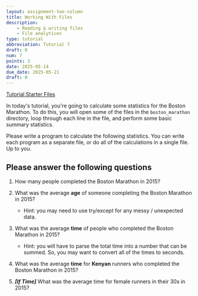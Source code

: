 ```yaml
---
layout: assignment-two-column
title: Working With Files
description:
    - Reading & writing files
    - File analytices
type: tutorial
abbreviation: Tutorial 7
draft: 0
num: 7
points: 3
date: 2025-05-14
due_date: 2025-05-21
draft: 0
---
```


<style>
    .bash-small .highlighter-rouge {
        width: 520px;
        margin: auto;
        margin-top: 10px;
    }
</style>

<a class="nu-button" href="../course-files/tutorials/tutorial07.zip" target="_blank">
    Tutorial Starter Files <i class="fas fa-download"></i>
</a> 


In today's tutorial, you're going to calculate some statistics for the Boston Marathon. To do this, you will open some of the files in the `boston_marathon` directory, loop through each line in the file, and perform some basic summary statistics. 

Please write a program to calculate the following statistics. You can write each program as a separate file, or do all of the calculations in a single file. Up to you.

## Please answer the following questions

1. How many people completed the Boston Marathon in 2015?

2. What was the average **age** of someone completing the Boston Marathon in 2015?
    * Hint: you may need to use try/except for any messy / unexpected data.

3. What was the average **time** of people who completed the Boston Marathon in 2015?
    * Hint: you will have to parse the total time into a number that can be summed. So, you may want to convert all of the times to seconds.

4. What was the average **time** for **Kenyan** runners who completed the Boston Marathon in 2015? 

5. ***[If Time]*** What was the average time for female runners in their 30s in 2015?
